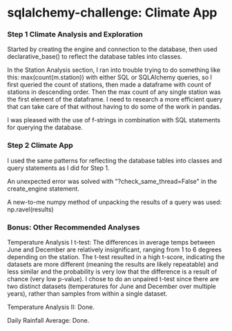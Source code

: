# sqlalchemy-challenge: Climate App

### Step 1 Climate Analysis and Exploration

Started by creating the engine and connection to the database, then used declarative_base() to reflect the database tables into classes.

In the Station Analysis section, I ran into trouble trying to do something like this: max(count(m.station)) with either SQL or SQLAlchemy queries, so I first queried the count of stations, then made a dataframe with count of stations in descending order. Then the max count of any single station was the first element of the dataframe. I need to research a more efficient query that can take care of that without having to do some of the work in pandas.

I was pleased with the use of f-strings in combination with SQL statements for querying the database.

### Step 2 Climate App

I used the same patterns for reflecting the database tables into classes and query statements as I did for Step 1.

An unexpected error was solved with "?check_same_thread=False" in the create_engine statement.

A new-to-me numpy method of unpacking the results of a query was used: np.ravel(results)

### Bonus: Other Recommended Analyses

Temperature Analysis I t-test: 
The differences in average temps between June and December are relatively insignificant, ranging from 1 to 6 degrees depending on the station.
The t-test resulted in a high t-score, indicating the datasets are more different (meaning the results are likely repeatable) and less similar and the probability is very low that the difference is a result of chance (very low p-value).
I chose to do an unpaired t-test since there are two distinct datasets (temperatures for June and December over multiple years), rather than samples from within a single dataset.

Temperature Analysis II: Done.

Daily Rainfall Average: Done.
